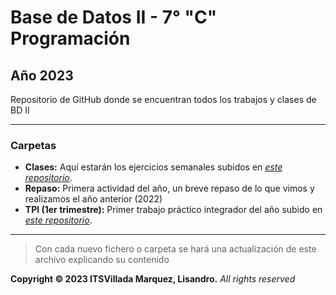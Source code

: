 # Base de Datos II - 7° "C" Programación

## Año 2023

Repositorio de GitHub donde se encuentran todos los trabajos y clases de BD II

---

### Carpetas

- **Clases:** Aquí estarán los ejercicios semanales subidos en [*este repositorio*](https://github.com/alexisfr/itsv-db-2).
- **Repaso:** Primera actividad del año, un breve repaso de lo que vimos y realizamos el año anterior (2022)
- **TPI (1er trimestre):** Primer trabajo práctico integrador del año subido en [*este repositorio*](https://github.com/LisandroMarquez/TPI).

---

> Con cada nuevo fichero o carpeta se hará una actualización de este archivo explicando su contenido

**Copyright © 2023 ITSVillada Marquez, Lisandro.** *All rights reserved*
